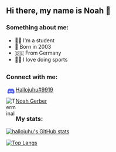 ## Hi there, my name is Noah 👋

### Something about me:

- 👨‍🎓 I'm a student
- 🎂 Born in 2003
- 🇩🇪 From Germany
- 🏋️‍♂️ I love doing sports

##

### Connect with me:

<a href="https://discordapp.com/users/404676102255280129/"><img align="left" alt="Terminal" width="26px" src="https://raw.githubusercontent.com/github/explore/80688e429a7d4ef2fca1e82350fe8e3517d3494d/topics/discord/discord.png"/>Hallojuhu#9919</a>

<a href="https://www.linkedin.com/in/noah-gerber-a62442229/"><img align="left" alt="Terminal" width="26px" src="https://img.icons8.com/fluency/48/undefined/linkedin-circled.png"/>Noah Gerber</a>

##

### My stats:
[![hallojuhu's GitHub stats](https://github-readme-stats.vercel.app/api?username=hallojuhu&count_private=true&show_icons=true&theme=radical)](https://github.com/hallojuhu/github-readme-stats)


<!--
[![hallojuhu's wakatime stats](https://github-readme-stats.vercel.app/api/wakatime?username=hallojuhu&theme=radical)](https://github.com/hallojuhu/github-readme-stats)
-->

[![Top Langs](https://github-readme-stats.vercel.app/api/top-langs/?username=hallojuhu&count_private=true&show_icons=true&theme=radical&layout=compact)](https://github.com/hallojuhu/github-readme-stats)

